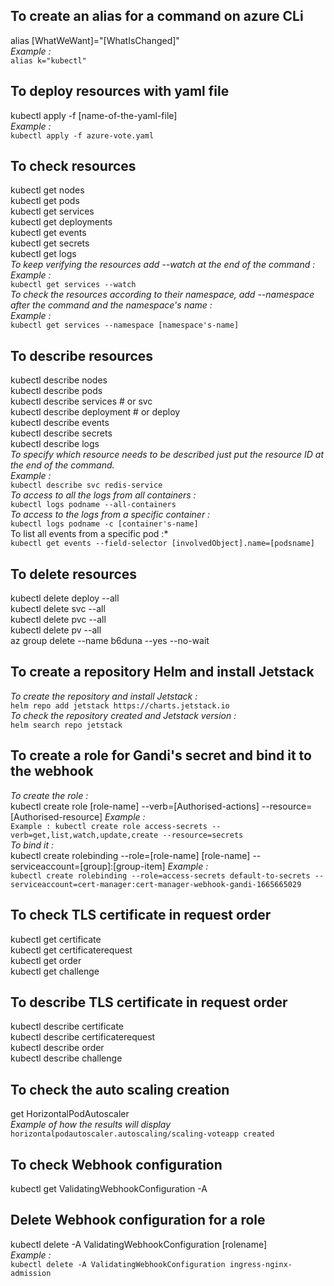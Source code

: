 ## To create an alias for a command on azure CLi 
alias [WhatWeWant]="[WhatIsChanged]"  
*Example :*  
`alias k="kubectl"`  

## To deploy resources with yaml file
kubectl apply -f [name-of-the-yaml-file]  
*Example :*  
`kubectl apply -f azure-vote.yaml`  

## To check resources
kubectl get nodes  
kubectl get pods  
kubectl get services  
kubectl get deployments  
kubectl get events  
kubectl get secrets  
kubectl get logs  
*To keep verifying the resources add --watch at the end of the command :*  
*Example :*  
`kubectl get services --watch`  
*To check the resources according to their namespace, add --namespace after the command and the namespace's name :*  
*Example :*  
`kubectl get services --namespace [namespace's-name]`

## To describe resources
kubectl describe nodes  
kubectl describe pods  
kubectl describe services # or svc  
kubectl describe deployment # or deploy  
kubectl describe events  
kubectl describe secrets  
kubectl describe logs  
*To specify which resource needs to be described just put the resource ID at the end of the command.*   
*Example :*  
`kubectl describe svc redis-service`  
*To access to all the logs from all containers :*  
`kubectl logs podname --all-containers`  
*To access to the logs from a specific container :*  
`kubectl logs podname -c [container's-name]`  
To list all events from a specific pod :*  
`kubectl get events --field-selector [involvedObject].name=[podsname]`  

## To delete resources
kubectl delete deploy --all  
kubectl delete svc --all  
kubectl delete pvc --all  
kubectl delete pv --all  
az group delete --name b6duna --yes --no-wait  

## To create a repository Helm and install Jetstack  
*To create the repository and install Jetstack :*  
`helm repo add jetstack https://charts.jetstack.io`  
*To check the repository created and Jetstack version :*  
`helm search repo jetstack`  

## To create a role for Gandi's secret and bind it to the webhook  
*To create the role :*  
kubectl create role [role-name] --verb=[Authorised-actions] --resource=[Authorised-resource] 
*Example :*  
`Example : kubectl create role access-secrets --verb=get,list,watch,update,create --resource=secrets`  
*To bind it :*  
kubectl create rolebinding --role=[role-name] [role-name] --serviceaccount=[group]:[group-item]
*Example :*  
`kubectl create rolebinding --role=access-secrets default-to-secrets --serviceaccount=cert-manager:cert-manager-webhook-gandi-1665665029`

## To check TLS certificate in request order
kubectl get certificate  
kubectl get certificaterequest  
kubectl get order  
kubectl get challenge  

## To describe TLS certificate in request order
kubectl describe certificate  
kubectl describe certificaterequest  
kubectl describe order  
kubectl describe challenge  

## To check the auto scaling creation
get HorizontalPodAutoscaler  
*Example of how the results will display*  
`horizontalpodautoscaler.autoscaling/scaling-voteapp created`

## To check Webhook configuration
kubectl get ValidatingWebhookConfiguration -A

## Delete Webhook configuration for a role  
kubectl delete -A ValidatingWebhookConfiguration [rolename]  
*Example :*  
`kubectl delete -A ValidatingWebhookConfiguration ingress-nginx-admission`